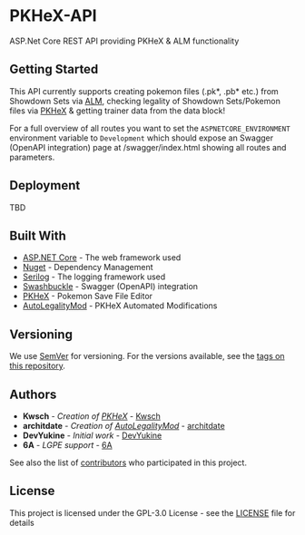 # PKHeX-API

ASP.Net Core REST API providing PKHeX & ALM functionality

## Getting Started

This API currently supports creating pokemon files (.pk*, .pb* etc.) from Showdown Sets via [ALM](https://github.com/architdate/PKHeX-Plugins), checking legality of Showdown Sets/Pokemon files via [PKHeX](https://github.com/kwsch/PKHeX) & getting trainer data from the data block!

For a full overview of all routes you want to set the `ASPNETCORE_ENVIRONMENT` environment variable to `Development` which should expose an Swagger (OpenAPI integration) page at /swagger/index.html showing all routes and parameters.

## Deployment
TBD

## Built With

* [ASP.NET Core](https://dotnet.microsoft.com/learn/aspnet/what-is-aspnet-core) - The web framework used
* [Nuget](https://www.nuget.org/) - Dependency Management
* [Serilog](https://serilog.net/) - The logging framework used
* [Swashbuckle](https://github.com/domaindrivendev/Swashbuckle.AspNetCore) - Swagger (OpenAPI) integration
* [PKHeX](https://github.com/kwsch/PKHeX) - Pokemon Save File Editor
* [AutoLegalityMod](https://github.com/architdate/PKHeX-Plugins) - PKHeX Automated Modifications 

## Versioning

We use [SemVer](http://semver.org/) for versioning. For the versions available, see the [tags on this repository](https://github.com/Pokegen/Pokegen.PkHex/tags). 

## Authors

* **Kwsch** - *Creation of [PKHeX](https://github.com/kwsch/PKHeX)* - [Kwsch](https://github.com/kwsch)
* **architdate** - *Creation of [AutoLegalityMod](https://github.com/architdate/PKHeX-Plugins)* - [architdate](https://github.com/architdate)
* **DevYukine** - *Initial work* - [DevYukine](https://github.com/DevYukine)
* **6A** - *LGPE support* - [6A](https://github.com/6A-Realm)

See also the list of [contributors](https://github.com/Pokegen/Pokegen.PkHex/contributors) who participated in this project.

## License

This project is licensed under the GPL-3.0 License - see the [LICENSE](LICENSE) file for details